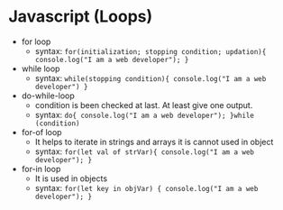 # Javascript (Loops)

- for loop
  - syntax: `for(initialization; stopping condition; updation){
console.log("I am a web developer");
}`
- while loop
  - syntax: `while(stopping condition){
console.log("I am a web developer")
}`
- do-while-loop
  - condition is been checked at last. At least give one output.
  - syntax: `do{
console.log("I am a web developer");
}while (condition)`
- for-of loop
  - It helps to iterate in strings and arrays it is cannot used in object
  - syntax: `for(let val of strVar){
console.log("I am a web developer");
}`
- for-in loop
  - It is used in objects
  - syntax: `for(let key in objVar) {
console.log("I am a web developer");
}`
